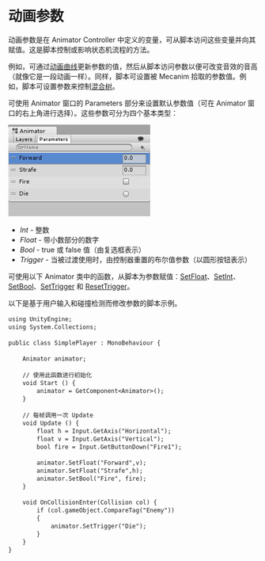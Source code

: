 动画参数
====================


动画参数是在 Animator Controller 中定义的变量，可从脚本访问这些变量并向其赋值。这是脚本控制或影响状态机流程的方法。

例如，可通过[动画曲线](animeditor-AnimationCurves.html)更新参数的值，然后从脚本访问参数以便可改变音效的音高（就像它是一段动画一样）。同样，脚本可设置被 Mecanim 拾取的参数值。例如，脚本可设置参数来控制[混合树](class-BlendTree.html)。

可使用 Animator 窗口的 Parameters 部分来设置默认参数值（可在 Animator 窗口的右上角进行选择）。这些参数可分为四个基本类型：

![](../uploads/Main/AnimationEditorParametersSection.png) 

* _Int_ - 整数
* _Float_ - 带小数部分的数字
* _Bool_ - true 或 false 值（由复选框表示）
* _Trigger_ - 当被过渡使用时，由控制器重置的布尔值参数（以圆形按钮表示）


可使用以下 Animator 类中的函数，从脚本为参数赋值：[SetFloat](../ScriptReference/Animator.SetFloat.html)、[SetInt](../ScriptReference/Animator.SetInteger.html)、[SetBool](../ScriptReference/Animator.SetBool.html)、[SetTrigger](../ScriptReference/Animator.SetTrigger.html) 和 [ResetTrigger](../ScriptReference/Animator.ResetTrigger.html)。

以下是基于用户输入和碰撞检测而修改参数的脚本示例。



````
using UnityEngine;
using System.Collections;

public class SimplePlayer : MonoBehaviour {
	
	Animator animator;
    
	// 使用此函数进行初始化
	void Start () {
		animator = GetComponent<Animator>();
	}
	
	// 每帧调用一次 Update
	void Update () {
		float h = Input.GetAxis("Horizontal");
		float v = Input.GetAxis("Vertical");
		bool fire = Input.GetButtonDown("Fire1");

		animator.SetFloat("Forward",v);
		animator.SetFloat("Strafe",h);
		animator.SetBool("Fire", fire);
	}

	void OnCollisionEnter(Collision col) {
		if (col.gameObject.CompareTag("Enemy"))
		{
			animator.SetTrigger("Die");
		}
	}
}


````


